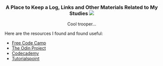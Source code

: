 <h3 align="center"> 
A Place to Keep a Log, Links and Other Materials Related to My Studies
<img src="http://octodex.github.com/images/stormtroopocat.jpg" alt-text="stormtroopet github logo ocopus">
</h3>
<p align="center">Cool trooper...</p>



Here are the resources I found and found useful:

- [Free Code Camp](https://www.freecodecamp.org)
- [The Odin Project](https://www.theodinproject.com)
- [Codecademy](https://www.codecademy.com)
- [Tutorialspoint](https://www.tutorialspoint.com/)
